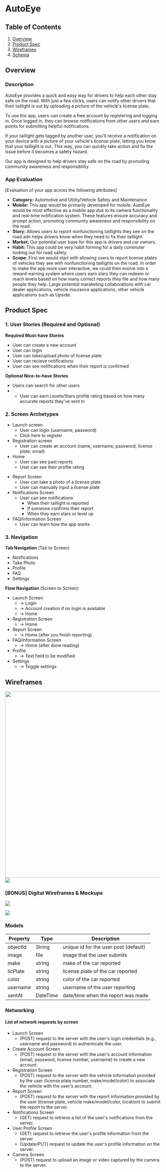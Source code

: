 # AutoEye

## Table of Contents
1. [Overview](#Overview)
1. [Product Spec](#Product-Spec)
1. [Wireframes](#Wireframes)
2. [Schema](#Schema)

## Overview
### Description
AutoEye provides a quick and easy way for drivers to help each other stay safe on the road. With just a few clicks, users can notify other drivers that their taillight is out by uploading a picture of the vehicle's license plate.

To use the app, users can create a free account by registering and logging in. Once logged in, they can browse notifications from other users and earn points for submitting helpful notifications.

If your taillight gets tagged by another user, you'll receive a notification on your device with a picture of your vehicle's license plate, letting you know that your taillight is out. This way, you can quickly take action and fix the issue before it becomes a safety hazard.

Our app is designed to help drivers stay safe on the road by promoting community awareness and responsibility.

### App Evaluation
[Evaluation of your app across the following attributes]
- **Category:** Automotive and Utility/Vehicle Safety and Maintenance
- **Mobile:** This app would be primarily developed for mobile. AutoEye would be most effective as a mobile app due to its camera functionality and real-time notification system. These features ensure accuracy and prompt action, promoting community awareness and responsibility on the road.
- **Story:** Allows users to report nonfunctioning taillights they see on the road adn helps drivers know when they need to fix their taillight.
- **Market:** Our potential user base for this app is drivers and car owners. 
- **Habit:** This app could be very habit forming for a daily commuter looking out for road safety.
- **Scope:** First we would start with allowing users to report license plates of vehicles they see with nonfunctioning taillights on the road. In order to make the app more user interactive, we could then evolve into a reward-earning system where users earn stars they can redeem or reach levels based on how many correct reports they file and how many people they help. Large potential maraketing collaborations with car dealer applications, vehicle insurance applications, other vehicle applications such as Upside.

## Product Spec

### 1. User Stories (Required and Optional)

**Required Must-have Stories**

* User can create a new account
* User can login
* User can take/upload photo of license plate
* User can recieve notifications
* User can see notifications when their report is confirmed

**Optional Nice-to-have Stories**

* Users can search for other users
* * User can earn Levels/Stars profile rating based on how many accurate reports they've sent in

### 2. Screen Archetypes

* Launch screen
   * User can login (username, password)
   * Click here to register
* Registration screen
   * User can create an account (name, username, password, license plate, email)
* Home
    * User can see past reports
    * User can see their profile rating
<!-- *  Create account
   * Name
   * Username
   * Password
   * License Plate Number
   * Email -->
* Report Screen
   * User can take a photo of a license plate
   * User can manually input a license plate
* Notifications Screen
    * User can see notifications
        * When their taillight is reported
        * If someone confirms their report
        * When they earn stars or level up
* FAQ/Information Screen
   * User can learn how the app works




### 3. Navigation

**Tab Navigation** (Tab to Screen)

* Notifications
* Take Photo
* Profile
* FAQ
* Settings

**Flow Navigation** (Screen to Screen)

* Launch Screen
   * -> Login
   * -> Account creation if no login is available
   * -> Home
* Registration Screen
   * -> Home
* Report Screen
   * -> Home (after you finish reporting)
* FAQ/Information Screen
   * -> Home (after done reading)
* Profile
   * -> Text field to be modified
* Settings
   * -> Toggle settings




## Wireframes

<img src="(https://i.imgur.com/y5CBvFy.jpg)" width=600>![](https://i.imgur.com/y5CBvFy.jpg)


### [BONUS] Digital Wireframes & Mockups

![](https://i.imgur.com/Mezzswc.jpg)

![](https://i.imgur.com/gp4paba.jpg)

### Models

| Property | Type | Description |
| -------- | -------- | -------- |
| objectId     | String     | unique id for the user post (default)     |
| image     | file     | image that the user submits     |
| make     | string     | make of the car reported     |
| licPlate     | string     | license plate of the car reported     |
| color     | string     | color of the car reported     |
| username     | string     | username of the user reporting     |
| sentAt     | DateTime     | date/time when the report was made     |

### Networking
#### List of network requests by screen

- Launch Screen
    - (POST) request to the server with the user's login credentials (e.g., username and password) to authenticate the user.
- Create Account Screen
    - (POST) request to the server with the user's account information (email, password, license number, username) to create a new account.
- Registration Screen
    - (POST) request to the server with the vehicle information provided by the user (license plate number, make/model/color) to associate the vehicle with the user's account.
- Report Screen
    - (POST) request to the server with the report information provided by the user (license plate, vehicle make/model/color, location) to submit the report to the server.
- Notifications Screen
    - (GET) request to retrieve a list of the user's notifications from the server.
- User Profile Screen
    - (GET) request to retrieve the user's profile information from the server.
    - (Update/PUT) request to update the user's profile information on the server.
- Camera Screen
    - (POST) request to upload an image or video captured by the camera to the server.
